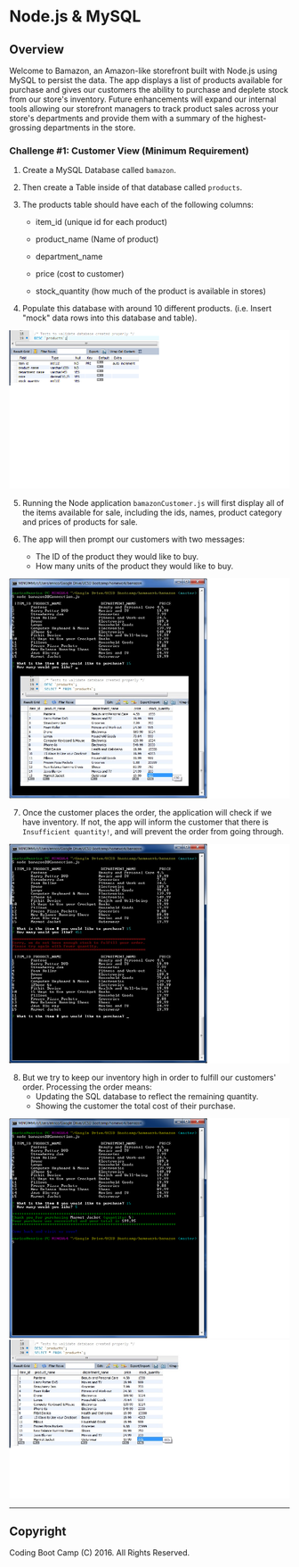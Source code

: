 # Node.js & MySQL

## Overview

Welcome to Bamazon, an Amazon-like storefront built with Node.js using MySQL to persist the data. The app displays a list of products available for purchase and gives our customers the ability to purchase and deplete stock from our store's inventory. Future enhancements will expand our internal tools allowing our storefront managers to track product sales across your store's departments and provide them with a summary of the highest-grossing departments in the store.

### Challenge #1: Customer View (Minimum Requirement)

1. Create a MySQL Database called `bamazon`.

2. Then create a Table inside of that database called `products`.

3. The products table should have each of the following columns:

   * item_id (unique id for each product)

   * product_name (Name of product)

   * department_name

   * price (cost to customer)

   * stock_quantity (how much of the product is available in stores)

4. Populate this database with around 10 different products. (i.e. Insert "mock" data rows into this database and table).

![Bamazon Schema](gifs/schema.png) 

5. Running the Node application `bamazonCustomer.js` will first display all of the items available for sale, including the ids, names, product category and prices of products for sale.

6. The app will then prompt our customers with two messages:
   * The ID of the product they would like to buy.
   * How many units of the product they would like to buy.

![Bamazon Prompts](gifs/01.jpg)

7. Once the customer places the order, the application will check if we have inventory. If not, the app will inform the customer that there is `Insufficient quantity!`, and will prevent the order from going through.

![Bamazon Not Enough](gifs/02.not_enough.jpg)

8. But we try to keep our inventory high  in order to fulfill our customers' order. Processing the order means:
   * Updating the SQL database to reflect the remaining quantity.
   * Showing the customer the total cost of their purchase.

![Bamazon Success1](gifs/03_success.png)
![Bamazon Success2](gifs/04_reduced.jpg)

- - -

## Copyright

Coding Boot Camp (C) 2016. All Rights Reserved.